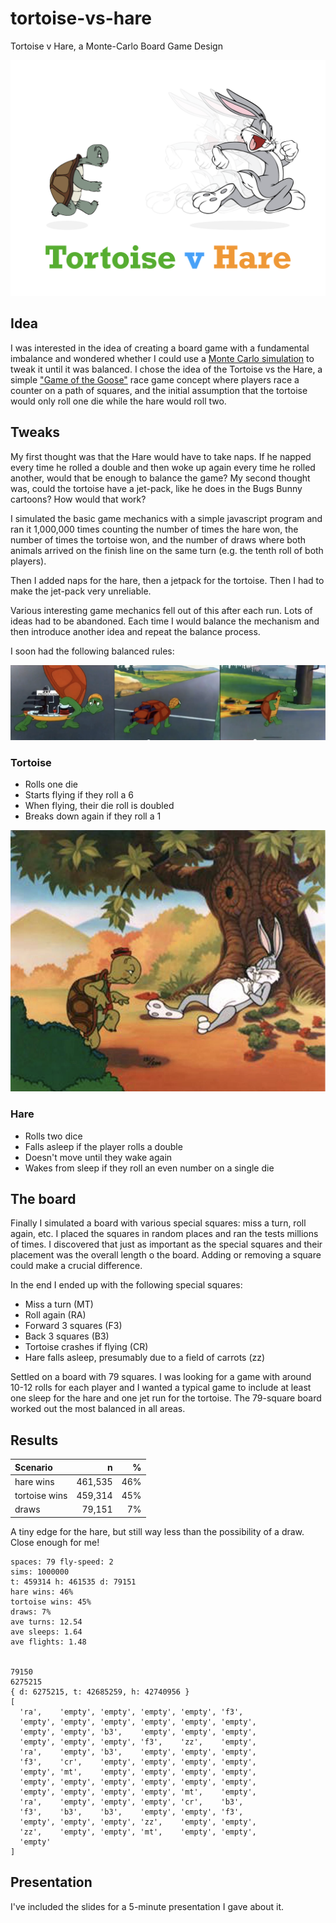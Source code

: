 # tortoise-vs-hare

Tortoise v Hare, a Monte-Carlo Board Game Design

![Tortoise v Hare](images/tvh.png)

## Idea

I was interested in the idea of creating a board game with a fundamental imbalance and wondered whether I could use a [Monte Carlo simulation](https://en.wikipedia.org/wiki/Monte_Carlo_method) to tweak it until it was balanced. I chose the idea of the Tortoise vs the Hare, a simple ["Game of the Goose"](https://en.wikipedia.org/wiki/Game_of_the_Goose) race game concept where players race a counter on a path of squares, and the initial assumption that the tortoise would only roll one die while the hare would roll two.

## Tweaks

My first thought was that the Hare would have to take naps. If he napped every time he rolled a double and then woke up again every time he rolled another, would that be enough to balance the game? My second thought was, could the tortoise have a jet-pack, like he does in the Bugs Bunny cartoons? How would that work?

I simulated the basic game mechanics with a simple javascript program and ran it 1,000,000 times counting the number of times the hare won, the number of times the tortoise won, and the number of draws where both animals arrived on the finish line on the same turn (e.g. the tenth roll of both players).

Then I added naps for the hare, then a jetpack for the tortoise. Then I had to make the jet-pack very unreliable.

Various interesting game mechanics fell out of this after each run. Lots of ideas had to be abandoned. Each time I would balance the mechanism and then introduce another idea and repeat the balance process.

I soon had the following balanced rules:

![Tortoise has a jet pack](images/jet.png)

### Tortoise

-   Rolls one die
-   Starts flying if they roll a 6
-   When flying, their die roll is doubled
-   Breaks down again if they roll a 1

![Hare falls asleep](images/sleep.png)

### Hare

-   Rolls two dice
-   Falls asleep if the player rolls a double
-   Doesn't move until they wake again
-   Wakes from sleep if they roll an even number on a single die

## The board

Finally I simulated a board with various special squares: miss a turn, roll again, etc. I placed the squares in random places and ran the tests millions of times. I discovered that just as important as the special squares and their placement was the overall length o the board. Adding or removing a square could make a crucial difference.

In the end I ended up with the following special squares:

-   Miss a turn (MT)
-   Roll again (RA)
-   Forward 3 squares (F3)
-   Back 3 squares (B3)
-   Tortoise crashes if flying (CR)
-   Hare falls asleep, presumably due to a field of carrots (zz)

Settled on a board with 79 squares. I was looking for a game with around 10-12 rolls for each player and I wanted a typical game to include at least one sleep for the hare and one jet run for the tortoise. The 79-square board worked out the most balanced in all areas.

## Results

| Scenario      |       n |   % |
| :------------ | ------: | --: |
| hare wins     | 461,535 | 46% |
| tortoise wins | 459,314 | 45% |
| draws         |  79,151 |  7% |

A tiny edge for the hare, but still way less than the possibility of a draw. Close enough for me!

    spaces: 79 fly-speed: 2
    sims: 1000000
    t: 459314 h: 461535 d: 79151
    hare wins: 46%
    tortoise wins: 45%
    draws: 7%
    ave turns: 12.54
    ave sleeps: 1.64
    ave flights: 1.48


    79150
    6275215
    { d: 6275215, t: 42685259, h: 42740956 }
    [
      'ra',    'empty', 'empty', 'empty', 'empty', 'f3',
      'empty', 'empty', 'empty', 'empty', 'empty', 'empty',
      'empty', 'empty', 'b3',    'empty', 'empty', 'empty',
      'empty', 'empty', 'empty', 'f3',    'zz',    'empty',
      'ra',    'empty', 'b3',    'empty', 'empty', 'empty',
      'f3',    'cr',    'empty', 'empty', 'empty', 'empty',
      'empty', 'mt',    'empty', 'empty', 'empty', 'empty',
      'empty', 'empty', 'empty', 'empty', 'empty', 'empty',
      'empty', 'empty', 'empty', 'empty', 'mt',    'empty',
      'ra',    'empty', 'empty', 'empty', 'cr',    'b3',
      'f3',    'b3',    'b3',    'empty', 'empty', 'f3',
      'empty', 'empty', 'empty', 'zz',    'empty', 'empty',
      'zz',    'empty', 'empty', 'mt',    'empty', 'empty',
      'empty'
    ]

## Presentation

I've included the slides for a 5-minute presentation I gave about it.
